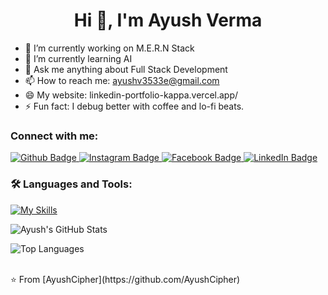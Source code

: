  <h1 align="center">Hi 👋, I'm Ayush Verma</h1>

- 🔭 I’m currently working on M.E.R.N Stack
- 🌱 I’m currently learning AI
- 💬 Ask me anything about Full Stack Development 
- 📫 How to reach me: ayushv3533e@gmail.com
- 😄 My website: linkedin-portfolio-kappa.vercel.app/ 
- ⚡ Fun fact: I debug better with coffee and lo-fi beats.
  
### Connect with me:
<div id="badges">
  <a href="https://github.com/AyushCipher">
    <img src="https://img.shields.io/badge/Github-white?style=for-the-badge&logo=Github&logoColor=black" alt="Github Badge"/>
  </a>
   <a href="https://www.instagram.com/axif_taj">
    <img src="https://img.shields.io/badge/Instagram-purple?style=for-the-badge&logo=instagram&logoColor=white" alt="Instagram Badge"/>
  </a>
   <a href="https://fb.com/aaxiftaj">
    <img src="https://img.shields.io/badge/Facebook-blue?style=for-the-badge&logo=facebook&logoColor=white" alt="Facebook Badge"/>
  </a>
   <a href="https://www.linkedin.com/in/ayush-verma-dev/">
    <img src="https://img.shields.io/badge/LinkedIn-blue?style=for-the-badge&logo=linkedin&logoColor=white" alt="LinkedIn Badge"/>
  </a>

</div>

### 🛠️ Languages and Tools:
[![My Skills](https://skillicons.dev/icons?i=html,css,js,react,nodejs,express,mongodb,nextjs,sql,git,github,postman,xd&perline=5)](https://skillicons.dev)

![Ayush's GitHub Stats](https://github-readme-stats.vercel.app/api?username=AyushCipher&show_icons=true&theme=dark)

![Top Languages](https://github-readme-stats.vercel.app/api/top-langs/?username=AyushCipher&theme=dark)

<br>
⭐️ From [AyushCipher](https://github.com/AyushCipher)
